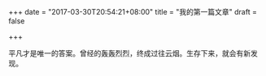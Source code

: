 +++
date = "2017-03-30T20:54:21+08:00"
title = "我的第一篇文章"
draft = false

+++

平凡才是唯一的答案。曾经的轰轰烈烈，终成过往云烟。生存下来，就会有新发现。

